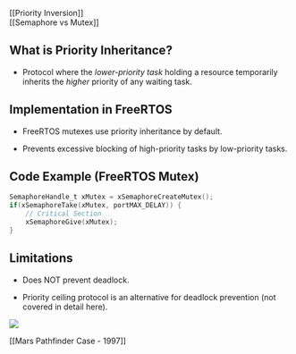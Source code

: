 
[[Priority Inversion]]  
[[Semaphore vs Mutex]]  

## What is Priority Inheritance?

- Protocol where the _lower-priority task_ holding a resource temporarily inherits the _higher_ priority of any waiting task.
    

## Implementation in FreeRTOS

- FreeRTOS mutexes use priority inheritance by default.
    
- Prevents excessive blocking of high-priority tasks by low-priority tasks.
    

## Code Example (FreeRTOS Mutex)

```c
SemaphoreHandle_t xMutex = xSemaphoreCreateMutex();
if(xSemaphoreTake(xMutex, portMAX_DELAY)) {
    // Critical Section
    xSemaphoreGive(xMutex);
}
```

## Limitations

- Does NOT prevent deadlock.
    
- Priority ceiling protocol is an alternative for deadlock prevention (not covered in detail here).
    

![](https://chatgpt.com/c/priority_inheritance_example.png)

[[Mars Pathfinder Case - 1997]]
